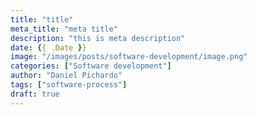 ```yaml
---
title: "title"
meta_title: "meta title"
description: "this is meta description"
date: {{ .Date }}
image: "/images/posts/software-development/image.png"
categories: ["Software development"]
author: "Daniel Pichardo"
tags: ["software-process"]
draft: true
---
```

